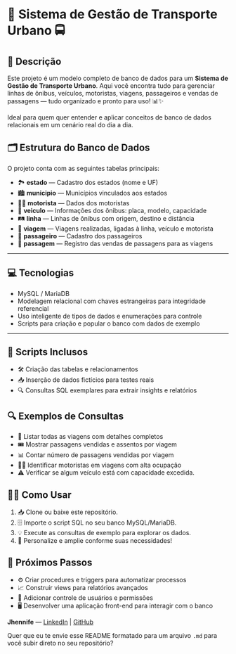# 🚌 Sistema de Gestão de Transporte Urbano 🚍

## 🚦 Descrição

Este projeto é um modelo completo de banco de dados para um **Sistema de Gestão de Transporte Urbano**. Aqui você encontra tudo para gerenciar linhas de ônibus, veículos, motoristas, viagens, passageiros e vendas de passagens — tudo organizado e pronto para uso! 📊✨

Ideal para quem quer entender e aplicar conceitos de banco de dados relacionais em um cenário real do dia a dia.

## 🗂 Estrutura do Banco de Dados

O projeto conta com as seguintes tabelas principais:

* 🏞️ **estado** — Cadastro dos estados (nome e UF)
* 🏙️ **municipio** — Municípios vinculados aos estados
* 👨‍✈️ **motorista** — Dados dos motoristas
* 🚌 **veiculo** — Informações dos ônibus: placa, modelo, capacidade
* 🛤️ **linha** — Linhas de ônibus com origem, destino e distância
* 🚏 **viagem** — Viagens realizadas, ligadas à linha, veículo e motorista
* 👥 **passageiro** — Cadastro dos passageiros
* 🎫 **passagem** — Registro das vendas de passagens para as viagens

---

## 💻 Tecnologias

* MySQL / MariaDB
* Modelagem relacional com chaves estrangeiras para integridade referencial
* Uso inteligente de tipos de dados e enumerações para controle
* Scripts para criação e popular o banco com dados de exemplo

---

## 🚀 Scripts Inclusos

* 🛠️ Criação das tabelas e relacionamentos
* 📥 Inserção de dados fictícios para testes reais
* 🔍 Consultas SQL exemplares para extrair insights e relatórios

## 🔍 Exemplos de Consultas

* 📅 Listar todas as viagens com detalhes completos
* 🎟️ Mostrar passagens vendidas e assentos por viagem
* 📊 Contar número de passagens vendidas por viagem
* 👨‍✈️ Identificar motoristas em viagens com alta ocupação
* ⚠️ Verificar se algum veículo está com capacidade excedida.

## 🧑‍💻 Como Usar

1. 📥 Clone ou baixe este repositório.
2. 🗄️ Importe o script SQL no seu banco MySQL/MariaDB.
3. 💡 Execute as consultas de exemplo para explorar os dados.
4. 🔧 Personalize e amplie conforme suas necessidades!


## 🌟 Próximos Passos

* ⚙️ Criar procedures e triggers para automatizar processos
* 📈 Construir views para relatórios avançados
* 🔐 Adicionar controle de usuários e permissões
* 🖥️ Desenvolver uma aplicação front-end para interagir com o banco


**Jhennife** — [LinkedIn](https://linkedin.com/in/jhennife) | [GitHub](https://github.com/jhevante)


Quer que eu te envie esse README formatado para um arquivo `.md` para você subir direto no seu repositório?
